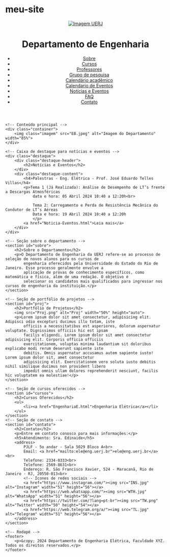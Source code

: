 # meu-site

<!DOCTYPE html>
<html lang="pt-br">
<!--feito por Gabriel Henrique-->   

<head>
    <meta charset="UTF-8">
    <meta name="viewport" content="width=device-width, initial-scale=1.0">
    <title>Departamento de Engenharia - Faculdade UERJ</title>
    <link rel="stylesheet" href="estilizacao.css">
</head>

<body>
    <header class="container1">
        <!-- Link para a página inicial -->
        <a href="setor.html   ">
            <img src="UERJ11.png" alt="Imagem UERJ">
        </a>
        <h1>Departamento de Engenharia</h1>
        <!-- Navegação principal -->
        <nav>
            <ul>
                <li><a href="#sobre">Sobre</a></li>
                <li><a href="#cursos">Cursos</a></li>
                <li><a href="Professor.html">Professores</a></li>
                <li><a href="GP.html">Grupo de pesquisa</a></li>
                <li><a href="calendarioA.html">Calendário acadêmico</a></li>
                <li><a href="CalendarioE.html">Calendario de Eventos</a></li>
                <li><a href="Noticia-Eventos.html">Notícias e Eventos</a></li>
                <li><a href="FAQ.html">FAQ</a></li>
                <li><a href="#contato">Contato</a></li>
            </ul>
        </nav>
        <script src="script2.js"></script>
    </header>

    <!-- Conteúdo principal -->
    <div class="container">
        <img class="imagem" src="EB.jpeg" alt="Imagem do Departamento" width="85%">
    </div>

    <!-- Caixa de destaque para notícias e eventos -->
    <div class="destaque">
        <div class="destaque-header">
            <h2>Notícias e Eventos</h2>
        </div>
        <div class="destaque-content">
            <h4>Palestras - Eng. Elétrica - Prof. José Eduardo Telles Villas</h4>
            <p>Tema 1 (Já Realizada): Análise de Desempenho de LT’s frente a Descargas Atmosféricas
                data e hora: 05 Abril 2024 10:40 a 12:20h<br>
                
                Tema 2: Carregamento e Perda de Resistência Mecânica do Condutor de LT’s Aéreas
                Data e hora: 19 Abril 2024 10:40 a 12:20h
                </p>
            <a href="Noticia-Eventos.html">Leia mais</a>
        </div>
    </div>

    <!-- Seção sobre o departamento -->
    <section id="sobre">
        <h2>Sobre o Departamento</h2>
        <p>O Departamento de Engenharia da UERJ refere-se ao processo de seleção de novos alunos para os cursos de
            engenharia oferecidos pela Universidade do Estado do Rio de Janeiro. Esse processo geralmente envolve a
            aplicação de provas de conhecimento específicos, como matemática e física, além de uma redação. O objetivo é
            selecionar os candidatos mais qualificados para ingressar nos cursos de engenharia da instituição.</p>
    </section>

    <!-- Seção de portfólio de projetos -->
    <section id="proj">
        <h2>Portfólio de Projetos</h2>
        <img src="Proj.png" alt="Proj" width="50%" height="auto">
        <p>Lorem ipsum dolor sit amet consectetur, adipisicing elit. Adipisci odio excepturi ducimus illo totam, iste
            officiis a necessitatibus est asperiores, dolorum aspernatur voluptate. Dignissimos officiis hic est ipsam
            facilis eligendi. Lorem ipsum dolor sit amet consectetur adipisicing elit. Corporis officia officiis
            exercitationem, voluptas minima laudantium sit doloribus explicabo modi rerum deserunt sapiente iste
            debitis. Omnis aspernatur accusamus autem sapiente iusto! Lorem ipsum dolor sit, amet consectetur
            adipisicing elit. Exercitationem vero soluta iusto debitis nihil similique ducimus non provident libero
            impedit omnis ullam dolores reprehenderit nesciunt, facilis hic voluptatem ea molestiae!</p>
    </section>

    <!-- Seção de cursos oferecidos -->
    <section id="cursos">
        <h2>Cursos Oferecidos</h2>
        <ul>
            <li><a href="EngenhariaE.html">Engenharia Elétrica</a></li>
        </ul>
    </section>
    <!-- Seção de contato -->
    <section id="contato">
        <h2>Contato</h2>
        <p>Entre em contato conosco para mais informações:</p>
        <h5>Atendimento: Sra. Edinaide</h5>
        <address>
            PJLF - 5o andar - Sala 5029 Bloco A<br>
            Email: <a href="mailto:ele@eng.uerj.br">ele@eng.uerj.br</a><br>
            Telefone: 2334-0333<br>
            Telefone: 2569-8631<br>
            Endereço: R. São Francisco Xavier, 524 - Maracanã, Rio de Janeiro - RJ, 20550-013<br>
            <!-- Ícones de redes sociais -->
            <a href="https://www.instagram.com/"><img src="INS.jpg" alt="Instagram" width="51" height="56"></a>
            <a href="https://web.whatsapp.com/"><img src="WTH.jpg" alt="WhatsApp" width="51" height="56"></a>
            <a href="https://twitter.com/?lang=pt-br"><img src="TW.png" alt="Twitter" width="50" height="54"></a>
            <a href="https://web.telegram.org/a/"><img src="TL.jpg" alt="Telegram" width="51" height="56"></a>
        </address>
    </section>

    <!-- Rodapé -->
    <footer>
        <p>&copy; 2024 Departamento de Engenharia Elétrica, Faculdade XYZ. Todos os direitos reservados.</p>
    </footer>
</body>

</html>
